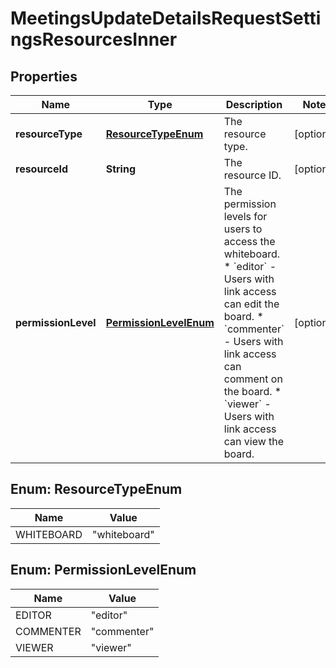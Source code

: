 

# MeetingsUpdateDetailsRequestSettingsResourcesInner


## Properties

| Name | Type | Description | Notes |
|------------ | ------------- | ------------- | -------------|
|**resourceType** | [**ResourceTypeEnum**](#ResourceTypeEnum) | The resource type. |  [optional] |
|**resourceId** | **String** | The resource ID. |  [optional] |
|**permissionLevel** | [**PermissionLevelEnum**](#PermissionLevelEnum) | The permission levels for users to access the whiteboard.  * &#x60;editor&#x60; - Users with link access can edit the board.  * &#x60;commenter&#x60; - Users with link access can comment on the board.  * &#x60;viewer&#x60; - Users with link access can view the board. |  [optional] |



## Enum: ResourceTypeEnum

| Name | Value |
|---- | -----|
| WHITEBOARD | &quot;whiteboard&quot; |



## Enum: PermissionLevelEnum

| Name | Value |
|---- | -----|
| EDITOR | &quot;editor&quot; |
| COMMENTER | &quot;commenter&quot; |
| VIEWER | &quot;viewer&quot; |



